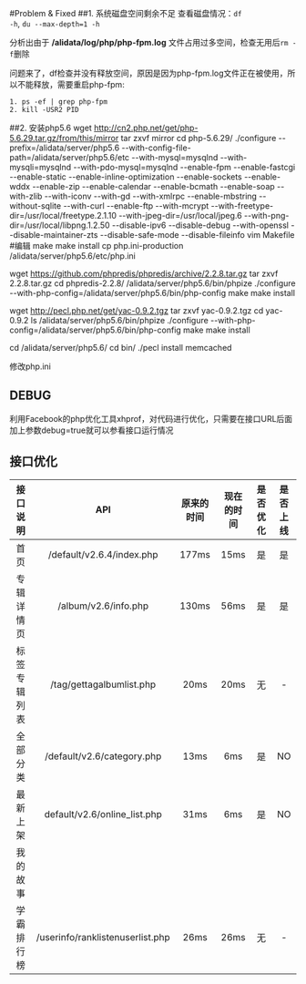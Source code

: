 #Problem & Fixed
##1. 系统磁盘空间剩余不足
查看磁盘情况：<code>df -h</code>, <code>du --max-depth=1 -h</code>

分析出由于 **/alidata/log/php/php-fpm.log** 文件占用过多空间，检查无用后<code>rm -f</code>删除

问题来了，df检查并没有释放空间，原因是因为php-fpm.log文件正在被使用，所以不能释放，需要重启php-fpm: 

    1. ps -ef | grep php-fpm
    2. kill -USR2 PID

##2. 安装php5.6
wget http://cn2.php.net/get/php-5.6.29.tar.gz/from/this/mirror
tar zxvf mirror
cd php-5.6.29/
./configure  --prefix=/alidata/server/php5.6 --with-config-file-path=/alidata/server/php5.6/etc --with-mysql=mysqlnd --with-mysqli=mysqlnd --with-pdo-mysql=mysqlnd --enable-fpm --enable-fastcgi --enable-static --enable-inline-optimization --enable-sockets --enable-wddx --enable-zip --enable-calendar --enable-bcmath --enable-soap --with-zlib --with-iconv --with-gd --with-xmlrpc --enable-mbstring --without-sqlite --with-curl --enable-ftp --with-mcrypt --with-freetype-dir=/usr/local/freetype.2.1.10 --with-jpeg-dir=/usr/local/jpeg.6 --with-png-dir=/usr/local/libpng.1.2.50 --disable-ipv6 --disable-debug --with-openssl --disable-maintainer-zts --disable-safe-mode --disable-fileinfo
vim Makefile #编辑
make
make install
cp php.ini-production /alidata/server/php5.6/etc/php.ini

wget https://github.com/phpredis/phpredis/archive/2.2.8.tar.gz
tar zxvf 2.2.8.tar.gz 
cd phpredis-2.2.8/
/alidata/server/php5.6/bin/phpize 
./configure --with-php-config=/alidata/server/php5.6/bin/php-config 
make
make install


wget http://pecl.php.net/get/yac-0.9.2.tgz
tar zxvf yac-0.9.2.tgz 
cd yac-0.9.2
ls
/alidata/server/php5.6/bin/phpize 
./configure --with-php-config=/alidata/server/php5.6/bin/php-config 
make
make install

cd /alidata/server/php5.6/
cd bin/
./pecl install memcached

修改php.ini

## DEBUG
利用Facebook的php优化工具xhprof，对代码进行优化，只需要在接口URL后面加上参数debug=true就可以参看接口运行情况

## 接口优化
| 接口说明   | API  | 原来的时间    | 现在的时间    | 是否优化  | 是否上线 |
| :--------:   | :-----:  | :----:  | :-----:  | :----:  | :----:  |
| 首页|	/default/v2.6.4/index.php|	177ms|	15ms|	是|	是
| 专辑详情页 |	/album/v2.6/info.php	|130ms	|56ms	|是	|是|
| 标签专辑列表 |	/tag/gettagalbumlist.php	|20ms	|20ms	|无	|-|
| 全部分类 |	/default/v2.6/category.php	|13ms	|6ms	|是	|NO|
| 最新上架 |	default/v2.6/online_list.php	|31ms	|6ms	|是	|NO|
| 我的故事 |					
| 学霸排行榜 |	/userinfo/ranklistenuserlist.php	|26ms	|26ms	|无	|-|